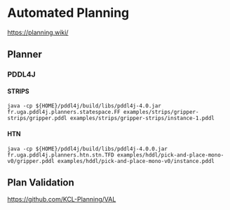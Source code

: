 # Automated Planning

https://planning.wiki/

## Planner

### PDDL4J

#### STRIPS

	java -cp ${HOME}/pddl4j/build/libs/pddl4j-4.0.jar fr.uga.pddl4j.planners.statespace.FF examples/strips/gripper-strips/gripper.pddl examples/strips/gripper-strips/instance-1.pddl 


#### HTN

	java -cp ${HOME}/pddl4j/build/libs/pddl4j-4.0.0.jar fr.uga.pddl4j.planners.htn.stn.TFD examples/hddl/pick-and-place-mono-v0/gripper.pddl examples/hddl/pick-and-place-mono-v0/instance.pddl 

## Plan Validation

https://github.com/KCL-Planning/VAL
